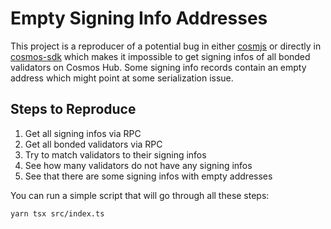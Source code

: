 # Empty Signing Info Addresses

This project is a reproducer of a potential bug in either [cosmjs](https://github.com/cosmos/cosmjs) or directly in [cosmos-sdk](https://github.com/cosmos/cosmos-sdk) which makes it impossible to get signing infos of all bonded validators on Cosmos Hub.
Some signing info records contain an empty address which might point at some serialization issue.

## Steps to Reproduce

1. Get all signing infos via RPC
2. Get all bonded validators via RPC
3. Try to match validators to their signing infos
4. See how many validators do not have any signing infos
5. See that there are some signing infos with empty addresses

You can run a simple script that will go through all these steps:

```
yarn tsx src/index.ts
```
